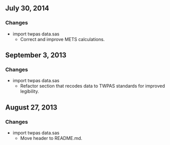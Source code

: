 ## July 30, 2014

### Changes

  - import twpas data.sas
    - Correct and improve METS calculations.


## September 3, 2013

### Changes

  - import twpas data.sas
    - Refactor section that recodes data to TWPAS standards for improved legibility.

## August 27, 2013

### Changes

  - import twpas data.sas
    - Move header to README.md.
